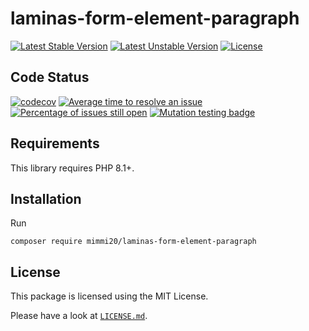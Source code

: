 # laminas-form-element-paragraph

[![Latest Stable Version](https://poser.pugx.org/mimmi20/laminas-form-element-paragraph/v/stable?format=flat-square)](https://packagist.org/packages/mimmi20/laminas-form-element-paragraph)
[![Latest Unstable Version](https://poser.pugx.org/mimmi20/laminas-form-element-paragraph/v/unstable?format=flat-square)](https://packagist.org/packages/mimmi20/laminas-form-element-paragraph)
[![License](https://poser.pugx.org/mimmi20/laminas-form-element-paragraph/license?format=flat-square)](https://packagist.org/packages/mimmi20/laminas-form-element-paragraph)

## Code Status

[![codecov](https://codecov.io/gh/mimmi20/laminas-form-element-paragraph/branch/master/graph/badge.svg)](https://codecov.io/gh/mimmi20/laminas-form-element-paragraph)
[![Average time to resolve an issue](https://isitmaintained.com/badge/resolution/mimmi20/laminas-form-element-paragraph.svg)](https://isitmaintained.com/project/mimmi20/laminas-form-element-paragraph "Average time to resolve an issue")
[![Percentage of issues still open](https://isitmaintained.com/badge/open/mimmi20/laminas-form-element-paragraph.svg)](https://isitmaintained.com/project/mimmi20/laminas-form-element-paragraph "Percentage of issues still open")
[![Mutation testing badge](https://img.shields.io/endpoint?style=flat&url=https%3A%2F%2Fbadge-api.stryker-mutator.io%2Fgithub.com%2Fmimmi20%2Flaminas-form-element-paragraph%2Fmaster)](https://dashboard.stryker-mutator.io/reports/github.com/mimmi20/laminas-form-element-paragraph/master)

## Requirements

This library requires PHP 8.1+.

## Installation

Run

```shell
composer require mimmi20/laminas-form-element-paragraph
```

## License

This package is licensed using the MIT License.

Please have a look at [`LICENSE.md`](LICENSE.md).
